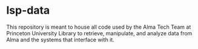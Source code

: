 # lsp-data
This repository is meant to house all code used by the Alma Tech Team at Princeton University Library to retrieve, manipulate, and analyze data from Alma and the systems that interface with it.

